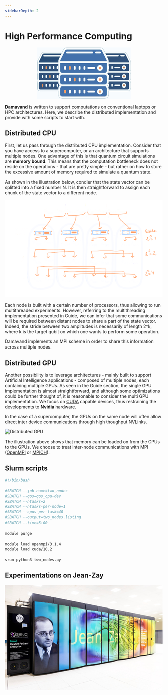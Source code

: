 ```yaml
---
sidebarDepth: 2
---
```


# High Performance Computing

<p align="center">
  <img src="./hpc_logo.png" width="300em" />
</p>

**Damavand** is written to support computations on conventional laptops or HPC architectures.
Here, we describe the distributed implementation and provide with some scripts to start with.


## Distributed CPU

First, let us pass through the distributed CPU implementation. Consider that you have access to a supercomputer, or an
architecture that supports multiple nodes. One advantage of this is that quantum circuit simulations are **memory
bound**. This means that the computation bottleneck does not reside on the operations - that are pretty simple - but
rather on how to store the excessive amount of memory required to simulate a quantum state.

As shown in the illustration below, condier that the state vector can be splitted into a fixed number N. It is then
straightforward to assign each chunk of the state vector to a different node.

![Distributed GPU](./damavand_cpu_distributed.png)

Each node is built with a certain number of processors, thus allowing to run multithreaded experiments. However,
referring to the multithreading implementation presented in Guide, we can infer that some communications will be
required between distant nodes to share a part of the state vector. Indeed, the stride between two amplitudes is
necessarily of length 2^k, where k is the target qubit on which one wants to perform some operation.

Damavand implements an MPI scheme in order to share this information across multiple nodes.

## Distributed GPU

Another possibility is to leverage architectures - mainly built to support Artificial Intelligence applications -
composed of multiple nodes, each containing multiple GPUs. As seen in the Guide section, the single GPU implementation
is almost straightforward, and although some optimizations could be further thought of, it is reasonable to consider the
multi GPU implementation. We focus on [CUDA](https://developer.nvidia.com/cuda-zone) capable devices, thus restraining
the developments to **Nvidia** hardware.

In the case of a supercomputer, the GPUs on the same node will often allow direct inter device communications through
high thoughput NVLinks.

![Distributed GPU](/.damavand_gpu_distributed.png)

The illustration above shows that memory can be loaded on from the CPUs to the GPUs. We choose to treat inter-node
communications with MPI ([OpenMPI](https://www.open-mpi.org/) or [MPICH](https://www.mpich.org/)).

## Slurm scripts

```bash
#!/bin/bash

#SBATCH --job-name=two_nodes
#SBATCH --qos=qos_cpu-dev
#SBATCH --ntasks=2
#SBATCH --ntasks-per-node=1
#SBATCH --cpus-per-task=40
#SBATCH --output=two_nodes.listing
#SBATCH --time=5:00

module purge

module load openmpi/3.1.4
module load cuda/10.2

srun python3 two_nodes.py
```
## Experimentations on Jean-Zay

<p align="center">
  <img src="./jean-zay.jpg" width="600em" />
</p>

